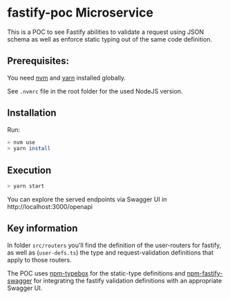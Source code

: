 # fastify-poc Microservice
This is a POC to see Fastify abilities to validate a request using JSON schema as well as enforce static typing out of the same code definition.

## Prerequisites:
You need [nvm](https://github.com/nvm-sh/nvm) and [yarn](https://yarnpkg.com/) installed globally.

See `.nvmrc` file in the root folder for the used NodeJS version.

## Installation
Run:
```zsh
> nvm use
> yarn install
```

## Execution
```zsh
> yarn start
```
You can explore the served endpoints via Swagger UI in http://localhost:3000/openapi

## Key information
In folder `src/routers` you'll find the definition of the user-routers for fastify, as well as (`user-defs.ts`) the type and request-validation definitions that apply to those routers.

The POC uses [npm-typebox](https://www.npmjs.com/package/@sinclair/typebox) for the static-type definitions and [npm-fastify-swagger](https://www.npmjs.com/package/fastify-swagger) for integrating the fastify validation definitions with an appropriate Swagger UI.